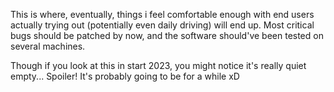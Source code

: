 This is where, eventually, things i feel comfortable enough with end users actually trying out (potentially even daily driving) will end up. Most critical bugs should be patched by now, and the software should've been tested on several machines.

Though if you look at this in start 2023, you might notice it's really quiet empty... Spoiler! It's probably going to be for a while xD
